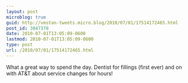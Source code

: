 ```yaml
---
layout: post
microblog: true
guid: http://vmstan-tweets.micro.blog/2010/07/01/17514172465.html
post_id: 3047378
date: 2010-07-01T13:05:09-0600
lastmod: 2010-07-01T13:05:09-0600
type: post
url: /2010/07/01/17514172465.html
---
```

What a great way to spend the day. Dentist for fillings (first ever) and on with AT&T about service changes for hours!
